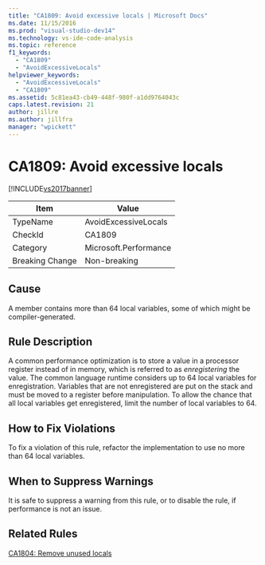 ```yaml
---
title: "CA1809: Avoid excessive locals | Microsoft Docs"
ms.date: 11/15/2016
ms.prod: "visual-studio-dev14"
ms.technology: vs-ide-code-analysis
ms.topic: reference
f1_keywords:
  - "CA1809"
  - "AvoidExcessiveLocals"
helpviewer_keywords:
  - "AvoidExcessiveLocals"
  - "CA1809"
ms.assetid: 5c81ea43-cb49-448f-980f-a1dd9764043c
caps.latest.revision: 21
author: jillre
ms.author: jillfra
manager: "wpickett"
---
```

# CA1809: Avoid excessive locals
[!INCLUDE[vs2017banner](../includes/vs2017banner.md)]

|Item|Value|
|-|-|
|TypeName|AvoidExcessiveLocals|
|CheckId|CA1809|
|Category|Microsoft.Performance|
|Breaking Change|Non-breaking|

## Cause
 A member contains more than 64 local variables, some of which might be compiler-generated.

## Rule Description
 A common performance optimization is to store a value in a processor register instead of in memory, which is referred to as *enregistering* the value. The common language runtime considers up to 64 local variables for enregistration. Variables that are not enregistered are put on the stack and must be moved to a register before manipulation. To allow the chance that all local variables get enregistered, limit the number of local variables to 64.

## How to Fix Violations
 To fix a violation of this rule, refactor the implementation to use no more than 64 local variables.

## When to Suppress Warnings
 It is safe to suppress a warning from this rule, or to disable the rule, if performance is not an issue.

## Related Rules
 [CA1804: Remove unused locals](../code-quality/ca1804-remove-unused-locals.md)

